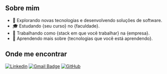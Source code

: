 ## Sobre mim

- 🤔 Explorando novas tecnologias e desenvolvendo soluções de software.
- 🎓 Estudando {seu curso} no {faculdade}.
- 💼 Trabalhando como {stack em que você trabalhar} na {empresa}.
- 🌱 Aprendendo mais sobre {tecnologias que você está aprendendo}.

## Onde me encontrar

[![Linkedin](https://img.shields.io/badge/-username-blue?style=flat-square&logo=Linkedin&logoColor=white&link=https://www.linkedin.com/in/victoruen/)](https://www.linkedin.com/in/victoruen/)
[![Gmail Badge](https://img.shields.io/badge/-seuemail@email.com-006bed?style=flat-square&logo=Gmail&logoColor=white&link=mailto:vtfu@cesar.school)](mailto:vtfu@cesar.school)
[![GitHub](https://img.shields.io/github/followers/iuricode?label=follow&style=social)](https://github.com/victor-uen)
